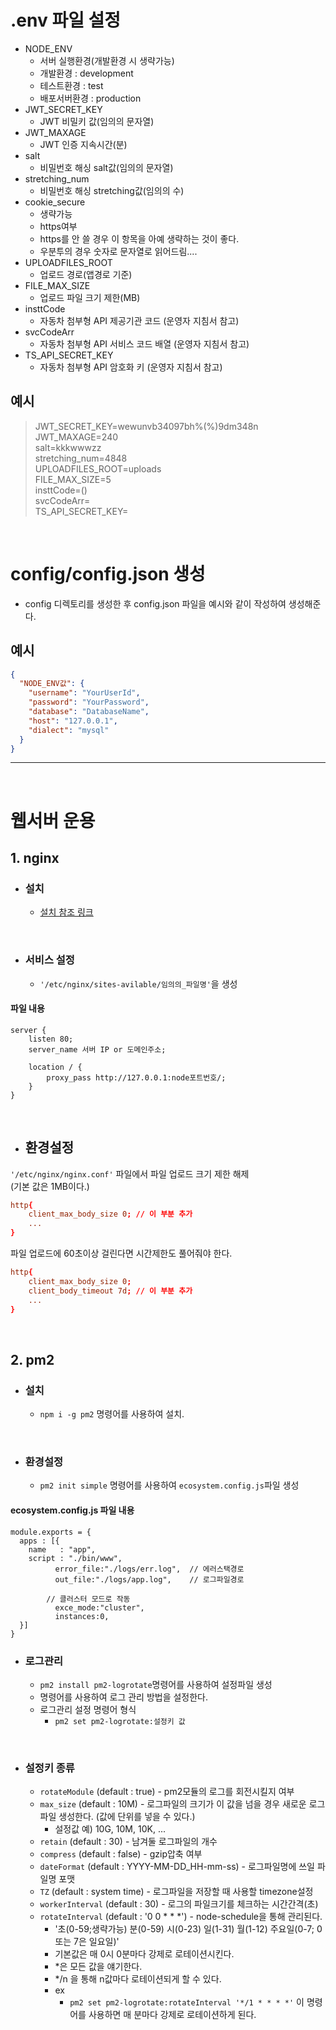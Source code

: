 # .env 파일 설정
- NODE_ENV
    - 서버 실행환경(개발환경 시 생략가능)
    - 개발환경 : development
    - 테스트환경 : test
    - 배포서버환경 : production
- JWT_SECRET_KEY
    - JWT 비밀키 값(임의의 문자열)  
- JWT_MAXAGE
    - JWT 인증 지속시간(분)  
- salt
    - 비밀번호 해싱 salt값(임의의 문자열)  
- stretching_num
    - 비밀번호 해싱 stretching값(임의의 수)  
- cookie_secure
    - 생략가능
    - https여부
    - https를 안 쓸 경우 이 항목을 아예 생략하는 것이 좋다.
    - 우분투의 경우 숫자로 문자열로 읽어드림....
- UPLOADFILES_ROOT
    - 업로드 경로(앱경로 기준)
- FILE_MAX_SIZE
    - 업로드 파일 크기 제한(MB)
- insttCode
    - 자동차 첨부형 API 제공기관 코드 (운영자 지침서 참고)
- svcCodeArr
    - 자동차 첨부형 API 서비스 코드 배열 (운영자 지침서 참고)
- TS_API_SECRET_KEY
    - 자동차 첨부형 API 암호화 키 (운영자 지침서 참고)

## 예시
> JWT_SECRET_KEY=wewunvb34097bh%(%)9dm348n  
JWT_MAXAGE=240  
salt=kkkwwwzz  
stretching_num=4848  
UPLOADFILES_ROOT=uploads  
FILE_MAX_SIZE=5  
insttCode=()  
svcCodeArr=  
TS_API_SECRET_KEY=  

<br/>

# config/config.json 생성  
- config 디렉토리를 생성한 후 config.json 파일을 예시와 같이 작성하여 생성해준다.  
## 예시
```json
{  
  "NODE_ENV값": {  
    "username": "YourUserId",  
    "password": "YourPassword",  
    "database": "DatabaseName",  
    "host": "127.0.0.1",  
    "dialect": "mysql"  
  }  
}
```
<hr/>

<br/>

# 웹서버 운용
## 1. nginx
- ### 설치
    - [설치 참조 링크](http://nginx.org/en/linux_packages.html#instructions)

<br/>

- ### 서비스 설정
    - ```'/etc/nginx/sites-avilable/임의의_파일명'```을 생성  
#### **파일 내용**
```
server {  
    listen 80;  
    server_name 서버 IP or 도메인주소;  

    location / {  
        proxy_pass http://127.0.0.1:node포트번호/;  
    }  
}
```

<br/>

- ## 환경설정
```'/etc/nginx/nginx.conf'``` 파일에서 파일 업로드 크기 제한 해제  
(기본 값은 1MB이다.)  
```conf:nginx.conf  
http{   
    client_max_body_size 0; // 이 부분 추가  
    ...  
}
```

파일 업로드에 60초이상 걸린다면 시간제한도 풀어줘야 한다.  

```conf:nginx.conf  
http{   
    client_max_body_size 0;  
    client_body_timeout 7d; // 이 부분 추가  
    ...  
}
```    

<br/>

## 2. pm2
- ### 설치
    - ```npm i -g pm2``` 명령어를 사용하여 설치.

<br/>

- ### 환경설정
    - ```pm2 init simple``` 명령어를 사용하여 ```ecosystem.config.js```파일 생성  
#### **ecosystem.config.js 파일 내용**
```
module.exports = {
  apps : [{
    name   : "app",
    script : "./bin/www",
          error_file:"./logs/err.log",  // 에러스택경로
          out_file:"./logs/app.log",    // 로그파일경로
        
        // 클러스터 모드로 작동
          exce_mode:"cluster",
          instances:0,
  }]
}
```
- ### 로그관리
    - ```pm2 install pm2-logrotate```명령어를 사용하여 설정파일 생성
    - 명령어를 사용하여 로그 관리 방법을 설정한다.
    - 로그관리 설정 명령어 형식
        - ```pm2 set pm2-logrotate:설정키 값```  

<br/>

- ### 설정키 종류
    - ```rotateModule``` (default : true) - pm2모듈의 로그를 회전시킬지 여부  
    - ```max_size``` (default : 10M) - 로그파일의 크기가 이 값을 넘을 경우 새로운 로그 파일 생성한다. (값에 단위를 넣을 수 있다.)  
        - 설정값 예) 10G, 10M, 10K, ...
    - ```retain``` (default : 30) - 남겨둘 로그파일의 개수
    - ```compress``` (default : false) - gzip압축 여부
    - ```dateFormat``` (default : YYYY-MM-DD_HH-mm-ss) - 로그파일명에 쓰일 파일명 포맷
    - ```TZ``` (default : system time) - 로그파일을 저장할 때 사용할 timezone설정
    - ```workerInterval``` (default : 30) - 로그의 파일크기를 체크하는 시간간격(초)
    - ```rotateInterval``` (default : '0 0 * * *') - node-schedule을 통해 관리된다.
        - '초(0-59;생략가능) 분(0-59) 시(0-23) 일(1-31) 월(1-12) 주요일(0-7; 0 또는 7은 일요일)'
        - 기본값은 매 0시 0분마다 강제로 로테이션시킨다.
        - *은 모든 값을 얘기한다.
        - */n 을 통해 n값마다 로테이션되게 할 수 있다.
        - ex
            - ```pm2 set pm2-logrotate:rotateInterval '*/1 * * * *'``` 이 명령어를 사용하면 매 분마다 강제로 로테이션하게 된다.
        